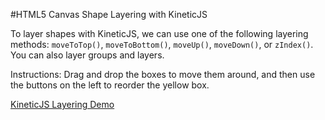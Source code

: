 
#HTML5 Canvas Shape Layering with KineticJS

To layer shapes with KineticJS, we can use one of the following layering methods:
`moveToTop()`, `moveToBottom()`, `moveUp()`, `moveDown()`, or `zIndex()`.
You can also layer groups and layers.

Instructions: Drag and drop the boxes to move them around, and then use the
buttons on the left to reorder the yellow box.

<a class="jsbin-embed" href="http://jsbin.com/qexuba/1/embed?js,output">KineticJS Layering Demo</a><script src="http://static.jsbin.com/js/embed.js"></script>